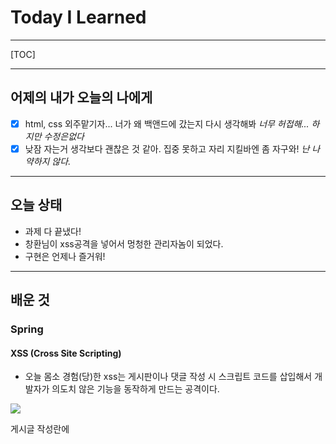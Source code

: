 <h1>Today I Learned</h1>

----------

[TOC]

-------------------------

## 어제의 내가 오늘의 나에게

- [x] html, css 외주맡기자... 너가 왜 백앤드에 갔는지 다시 생각해봐 *너무 허접해... 하지만 수정은없다*
- [x] 낮잠 자는거 생각보다 괜찮은 것 같아. 집중 못하고 자리 지킬바엔 좀 자구와!  *난 나약하지 않다.*

---------------------------------

## 오늘 상태

  - 과제 다 끝냈다! 
  - 창환님이 xss공격을 넣어서 멍청한 관리자놈이 되었다.
  - 구현은 언제나 즐거워!

--------------------------------

## 배운 것

### Spring ###

#### XSS (Cross Site Scripting)

- 오늘 몸소 경험(당)한 xss는 게시판이나 댓글 작성 시 스크립트 코드를 삽입해서 개발자가 의도치 않은 기능을 동작하게 만드는 공격이다.

![](https://images.velog.io/images/9sanha/post/d9a8f020-ebb7-4c61-9dd9-2293575772f6/image-20210925221159963.png)

  게시글 작성란에 <script>를 넣어서 아래 사진처럼 변했다.
  
![](https://images.velog.io/images/9sanha/post/2a1ab6d1-405d-4e15-a1c3-c278e8cf0257/image-20210925221303709.png)

- 방어하는 법

  - script 코드 검사 - 사용자로부터 받은 정보를 저장하기 전에 그 정보에 script코드가 포함되어 있는지 확인한다.
    - contains (indexOf도 가능)
    
      ``` java
      public Boolean filter(MyBlogDto requestDto) {
          	// 어디 하나라도 script 태그가 있으면 안되니까 반복을 줄일겸 문자열을 다 합쳤습니다.
          	String postInfo = requestDto.getTitle()+requestDto.getTitle()+requestDto.getContents();
              // 다른 분들은 닫힘 태그까지 추가하시는 경우가 있었는데, 열림 태그와 닫힘 태그가 세트라서 열림 태그만 잡기로 했습니다.
          	List<String> scrptList = new ArrayList<>();
              scrptList.add("<script>");
              scrptList.add("<javascript>");
              scrptList.add("<vbscript>");
              scrptList.add("onerror");
              for (String i:scrptList){
                  if(!postInfo.contains(i)){ //indexOf는 일치하는 문자가 없을 때 -1을 return하고
                      return false;		  //contains는 일치 여부를 true, false로 알려줍니다.
                  }
              }
              return true;
          }
      ```
    
      

------------------------------------

## 뿌듯한 것 ##

  - 프로젝트 배포까지 성공했다! 

-------------------------------------

## 아쉬운 것 ##

  - 기능은 구현했지만 보기에 예쁘지 않다...

-----------------------------------------

## 내일의 나에게 ##

  - 일요일이니까 좀 쉬고 그램에 있는 자바 스터디 파일 옮겨놔!
  - 첫 스터디 발표니까 현재 한 자료에 안주하지 말고 업데이트 해!
  - 추가 과제 낼 끝낼 수 있으면 꼭 끝내자!
  - myBlog 발전시킬 수 있으면 좀만 더 해보자!

